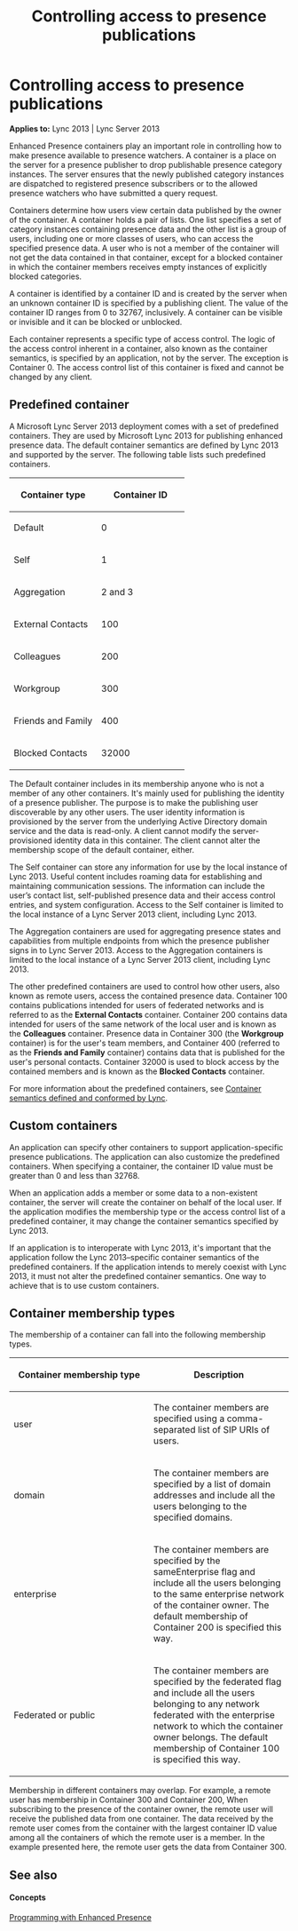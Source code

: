 ﻿---
title: Controlling access to presence publications
TOCTitle: Controlling access to presence publications
ms:assetid: 57f50085-572a-4cd5-9b74-7fbfd3e54b41
ms:mtpsurl: https://msdn.microsoft.com/library/Dn454613(v=office.15)
ms:contentKeyID: 57093107
ms.date: 07/24/2014
mtps_version: v=office.15
---

# Controlling access to presence publications


**Applies to:** Lync 2013 | Lync Server 2013
 

Enhanced Presence containers play an important role in controlling how to make presence available to presence watchers. A container is a place on the server for a presence publisher to drop publishable presence category instances. The server ensures that the newly published category instances are dispatched to registered presence subscribers or to the allowed presence watchers who have submitted a query request.

Containers determine how users view certain data published by the owner of the container. A container holds a pair of lists. One list specifies a set of category instances containing presence data and the other list is a group of users, including one or more classes of users, who can access the specified presence data. A user who is not a member of the container will not get the data contained in that container, except for a blocked container in which the container members receives empty instances of explicitly blocked categories.

A container is identified by a container ID and is created by the server when an unknown container ID is specified by a publishing client. The value of the container ID ranges from 0 to 32767, inclusively. A container can be visible or invisible and it can be blocked or unblocked.

Each container represents a specific type of access control. The logic of the access control inherent in a container, also known as the container semantics, is specified by an application, not by the server. The exception is Container 0. The access control list of this container is fixed and cannot be changed by any client.

## Predefined container

A Microsoft Lync Server 2013 deployment comes with a set of predefined containers. They are used by Microsoft Lync 2013 for publishing enhanced presence data. The default container semantics are defined by Lync 2013 and supported by the server. The following table lists such predefined containers.

<table>
<colgroup>
<col style="width: 50%" />
<col style="width: 50%" />
</colgroup>
<thead>
<tr class="header">
<th><p>Container type</p></th>
<th><p>Container ID</p></th>
</tr>
</thead>
<tbody>
<tr class="odd">
<td><p>Default</p></td>
<td><p>0</p></td>
</tr>
<tr class="even">
<td><p>Self</p></td>
<td><p>1</p></td>
</tr>
<tr class="odd">
<td><p>Aggregation</p></td>
<td><p>2 and 3</p></td>
</tr>
<tr class="even">
<td><p>External Contacts</p></td>
<td><p>100</p></td>
</tr>
<tr class="odd">
<td><p>Colleagues</p></td>
<td><p>200</p></td>
</tr>
<tr class="even">
<td><p>Workgroup</p></td>
<td><p>300</p></td>
</tr>
<tr class="odd">
<td><p>Friends and Family</p></td>
<td><p>400</p></td>
</tr>
<tr class="even">
<td><p>Blocked Contacts</p></td>
<td><p>32000</p></td>
</tr>
</tbody>
</table>


The Default container includes in its membership anyone who is not a member of any other containers. It's mainly used for publishing the identity of a presence publisher. The purpose is to make the publishing user discoverable by any other users. The user identity information is provisioned by the server from the underlying Active Directory domain service and the data is read-only. A client cannot modify the server-provisioned identity data in this container. The client cannot alter the membership scope of the default container, either.

The Self container can store any information for use by the local instance of Lync 2013. Useful content includes roaming data for establishing and maintaining communication sessions. The information can include the user’s contact list, self-published presence data and their access control entries, and system configuration. Access to the Self container is limited to the local instance of a Lync Server 2013 client, including Lync 2013.

The Aggregation containers are used for aggregating presence states and capabilities from multiple endpoints from which the presence publisher signs in to Lync Server 2013. Access to the Aggregation containers is limited to the local instance of a Lync Server 2013 client, including Lync 2013.

The other predefined containers are used to control how other users, also known as remote users, access the contained presence data. Container 100 contains publications intended for users of federated networks and is referred to as the **External Contacts** container. Container 200 contains data intended for users of the same network of the local user and is known as the **Colleagues** container. Presence data in Container 300 (the **Workgroup** container) is for the user's team members, and Container 400 (referred to as the **Friends and Family** container) contains data that is published for the user's personal contacts. Container 32000 is used to block access by the contained members and is known as the **Blocked Contacts** container.

For more information about the predefined containers, see [Container semantics defined and conformed by Lync](container-semantics-defined-and-conformed-by-lync.md).

## Custom containers

An application can specify other containers to support application-specific presence publications. The application can also customize the predefined containers. When specifying a container, the container ID value must be greater than 0 and less than 32768.

When an application adds a member or some data to a non-existent container, the server will create the container on behalf of the local user. If the application modifies the membership type or the access control list of a predefined container, it may change the container semantics specified by Lync 2013.

If an application is to interoperate with Lync 2013, it's important that the application follow the Lync 2013–specific container semantics of the predefined containers. If the application intends to merely coexist with Lync 2013, it must not alter the predefined container semantics. One way to achieve that is to use custom containers.

## Container membership types

The membership of a container can fall into the following membership types.

<table>
<colgroup>
<col style="width: 50%" />
<col style="width: 50%" />
</colgroup>
<thead>
<tr class="header">
<th><p>Container membership type</p></th>
<th><p>Description</p></th>
</tr>
</thead>
<tbody>
<tr class="odd">
<td><p>user</p></td>
<td><p>The container members are specified using a comma-separated list of SIP URIs of users.</p></td>
</tr>
<tr class="even">
<td><p>domain</p></td>
<td><p>The container members are specified by a list of domain addresses and include all the users belonging to the specified domains.</p></td>
</tr>
<tr class="odd">
<td><p>enterprise</p></td>
<td><p>The container members are specified by the sameEnterprise flag and include all the users belonging to the same enterprise network of the container owner. The default membership of Container 200 is specified this way.</p></td>
</tr>
<tr class="even">
<td><p>Federated or public</p></td>
<td><p>The container members are specified by the federated flag and include all the users belonging to any network federated with the enterprise network to which the container owner belongs. The default membership of Container 100 is specified this way.</p></td>
</tr>
</tbody>
</table>


Membership in different containers may overlap. For example, a remote user has membership in Container 300 and Container 200, When subscribing to the presence of the container owner, the remote user will receive the published data from one container. The data received by the remote user comes from the container with the largest container ID value among all the containers of which the remote user is a member. In the example presented here, the remote user gets the data from Container 300.

## See also

#### Concepts

[Programming with Enhanced Presence](programming-with-enhanced-presence.md)

